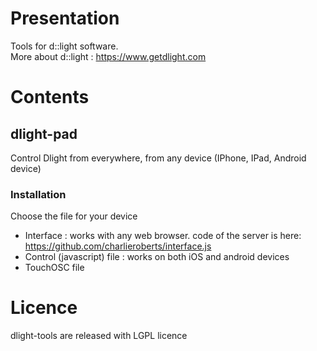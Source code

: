 # Presentation
Tools for d::light software.    
More about d::light : https://www.getdlight.com
# Contents
## dlight-pad
Control Dlight from everywhere, from any device (IPhone, IPad, Android device)
### Installation
Choose the file for your device    
* Interface : works with any web browser. code of the server is here: https://github.com/charlieroberts/interface.js  
* Control (javascript) file : works on both iOS and android devices    
* TouchOSC file    
# Licence
dlight-tools are released with LGPL licence
